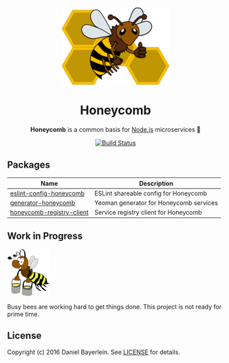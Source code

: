 <p align="center">
  <img src="./docs/images/logo.png" width="250" alt="Honeycomb">
</p>

<h1 align="center">
  Honeycomb
</h1>

<p align="center">
  <strong>Honeycomb</strong> is a common basis for <a href="https://nodejs.org">Node.js</a> microservices 🐝
</p>

<p align="center">
  <a href="https://travis-ci.org/danielbayerlein/honeycomb"><img alt="Build Status" src="https://travis-ci.org/danielbayerlein/honeycomb.svg?branch=master"></a>
</p>

## Packages

| Name | Description |
|------|-------------|
| [eslint-config-honeycomb](./packages/eslint-config-honeycomb) | ESLint shareable config for Honeycomb |
| [generator-honeycomb](./packages/generator-honeycomb) | Yeoman generator for Honeycomb services |
| [honeycomb-registry-client](./packages/honeycomb-registry-client) | Service registry client for Honeycomb |

## Work in Progress

<img src="./docs/images/work_in_progress.gif" width="100" alt="Honeycomb - Work in Progress">

Busy bees are working hard to get things done. This project is not ready for prime time.

## License

Copyright (c) 2016 Daniel Bayerlein. See [LICENSE](./LICENSE.md) for details.
